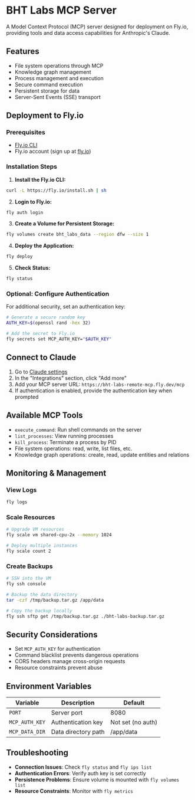 # BHT Labs MCP Server

A Model Context Protocol (MCP) server designed for deployment on Fly.io, providing tools and data access capabilities for Anthropic's Claude.

## Features

- File system operations through MCP
- Knowledge graph management
- Process management and execution
- Secure command execution
- Persistent storage for data
- Server-Sent Events (SSE) transport

## Deployment to Fly.io

### Prerequisites

- [Fly.io CLI](https://fly.io/docs/hands-on/install-flyctl/)
- Fly.io account (sign up at [fly.io](https://fly.io/))

### Installation Steps

1. **Install the Fly.io CLI:**

```bash
curl -L https://fly.io/install.sh | sh
```

2. **Login to Fly.io:**

```bash
fly auth login
```

3. **Create a Volume for Persistent Storage:**

```bash
fly volumes create bht_labs_data --region dfw --size 1
```

4. **Deploy the Application:**

```bash
fly deploy
```

5. **Check Status:**

```bash
fly status
```

### Optional: Configure Authentication

For additional security, set an authentication key:

```bash
# Generate a secure random key
AUTH_KEY=$(openssl rand -hex 32)

# Add the secret to Fly.io
fly secrets set MCP_AUTH_KEY="$AUTH_KEY"
```

## Connect to Claude

1. Go to [Claude settings](https://claude.ai/settings/profile)
2. In the "Integrations" section, click "Add more"
3. Add your MCP server URL: `https://bht-labs-remote-mcp.fly.dev/mcp`
4. If authentication is enabled, provide the authentication key when prompted

## Available MCP Tools

- `execute_command`: Run shell commands on the server
- `list_processes`: View running processes
- `kill_process`: Terminate a process by PID
- File system operations: read, write, list files, etc.
- Knowledge graph operations: create, read, update entities and relations

## Monitoring & Management

### View Logs

```bash
fly logs
```

### Scale Resources

```bash
# Upgrade VM resources
fly scale vm shared-cpu-2x --memory 1024

# Deploy multiple instances
fly scale count 2
```

### Create Backups

```bash
# SSH into the VM
fly ssh console

# Backup the data directory
tar -czf /tmp/backup.tar.gz /app/data

# Copy the backup locally
fly ssh sftp get /tmp/backup.tar.gz ./bht-labs-backup.tar.gz
```

## Security Considerations

- Set `MCP_AUTH_KEY` for authentication
- Command blacklist prevents dangerous operations
- CORS headers manage cross-origin requests
- Resource constraints prevent abuse

## Environment Variables

| Variable | Description | Default |
|----------|-------------|---------|
| `PORT` | Server port | 8080 |
| `MCP_AUTH_KEY` | Authentication key | Not set (no auth) |
| `MCP_DATA_DIR` | Data directory path | /app/data |

## Troubleshooting

- **Connection Issues**: Check `fly status` and `fly ips list`
- **Authentication Errors**: Verify auth key is set correctly
- **Persistence Problems**: Ensure volume is mounted with `fly volumes list`
- **Resource Constraints**: Monitor with `fly metrics`
